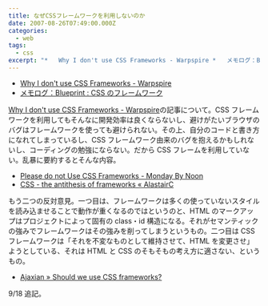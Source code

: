 ```yaml
---
title: なぜCSSフレームワークを利用しないのか
date: 2007-08-26T07:49:00.000Z
categories:
  - web
tags:
  - css
excerpt: "*   Why I don't use CSS Frameworks - Warpspire *   メモログ：Blueprint : CSSのフレームワーク"
---
```


- [Why I don't use CSS Frameworks - Warpspire](http://warpspire.com/features/css-frameworks/)
- [メモログ：Blueprint : CSS のフレームワーク](/blog//2007/08/blueprint_a_css_framework/)

[Why I don't use CSS Frameworks - Warpspire](http://warpspire.com/features/css-frameworks/)の記事について。CSS フレームワークを利用してもそんなに開発効率は良くならないし、避けがたいブラウザのバグはフレームワークを使っても避けられない。その上、自分のコードと書き方になれてしまっているし、CSS フレームワーク由来のバグを抱えるかもしれないし、コーディングの勉強にならない。だから CSS フレームを利用していない。乱暴に要約するとそんな内容。

- [Please do not Use CSS Frameworks - Monday By Noon](http://mondaybynoon.com/2007/08/27/please-do-not-use-css-frameworks/)
- [CSS - the antithesis of frameworks « AlastairC](http://alastairc.ac/2007/08/css-the-antithesis-of-frameworks/)

もう二つの反対意見。一つ目は、フレームワークは多くの使っていないスタイルを読み込ませることで動作が重くなるのではというのと、HTML のマークアップはプロジェクトによって固有の class・id 構造になる。それがセマンティックの強みでフレームワークはその強みを削ってしまうというもの。二つ目は CSS フレームワークは「それを不変なものとして維持させて、HTML を変更させ」ようとしている、それは HTML と CSS のそもそもの考え方に適さない、というもの。

- [Ajaxian » Should we use CSS frameworks?](http://ajaxian.com/archives/should-we-use-css-frameworks)

9/18 追記。
